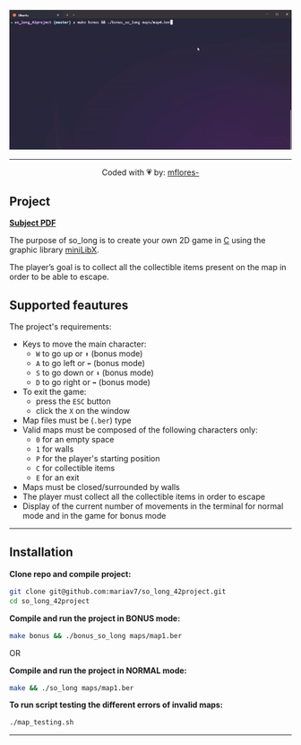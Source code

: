 <div align="center">

![Demo:](misc/demo.gif)

---
Coded with 💗 by: [mflores-](https://github.com/mariav7)

</div>

## Project

[**Subject PDF**](misc/en.subject.pdf)

The purpose of so_long is to create your own 2D game in [C](https://en.cppreference.com/w/c/language) using the graphic library [miniLibX](https://github.com/42Paris/minilibx-linux).

The player’s goal is to collect all the collectible items present on the map in order to be able to escape.

## Supported feautures

The project's requirements:
* Keys to move the main character:
  * `W` to go up or `⬆️` (bonus mode)
  * `A` to go left or `⬅️` (bonus mode)
  * `S` to go down or `⬇️` (bonus mode)
  * `D` to go right or `➡️` (bonus mode)
* To exit the game:
  * press the `ESC` button
  * click the `X` on the window
* Map files must be (`.ber`) type
* Valid maps must be composed of the following characters only:
  * `0` for an empty space
  * `1` for walls
  * `P` for the player's starting position
  * `C` for collectible items
  * `E` for an exit
* Maps must be closed/surrounded by walls
* The player must collect all the collectible items in order to escape
* Display of the current number of movements in the terminal for normal mode and in the game for bonus mode

---

## Installation

**Clone repo and compile project:**
```bash
git clone git@github.com:mariav7/so_long_42project.git
cd so_long_42project
```

**Compile and run the project in BONUS mode:**
```bash
make bonus && ./bonus_so_long maps/map1.ber
```

OR

**Compile and run the project in NORMAL mode:**
```bash
make && ./so_long maps/map1.ber
```

**To run script testing the different errors of invalid maps:**
```bash
./map_testing.sh
```
---
